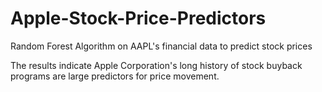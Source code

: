 # Apple-Stock-Price-Predictors
Random Forest Algorithm on AAPL's financial data to predict stock prices

The results indicate Apple Corporation's long history of stock buyback programs are large predictors for price movement.
